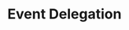 ---
title: Event Delegation
description: >-
    Examine how we can use event delegation when we have dynamically created or modified child elements.
vid: XnxUKjhzrv4
tags:
    - common
comments: true
---